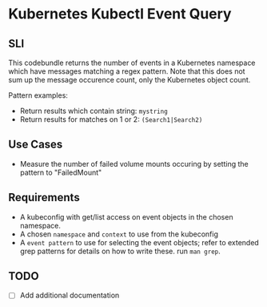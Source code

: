 # Kubernetes Kubectl Event Query

## SLI
This codebundle returns the number of events in a Kubernetes namespace which have messages matching a regex pattern.
Note that this does not sum up the message occurence count, only the Kubernetes object count.

Pattern examples:
- Return results which contain string: `mystring`
- Return results for matches on 1 or 2: `(Search1|Search2)`

## Use Cases
- Measure the number of failed volume mounts occuring by setting the pattern to "FailedMount"

## Requirements
- A kubeconfig with get/list access on event objects in the chosen namespace.
- A chosen `namespace` and `context` to use from the kubeconfig
- A `event pattern` to use for selecting the event objects; refer to extended grep patterns for details on how to write these. run `man grep`.

## TODO
- [ ] Add additional documentation